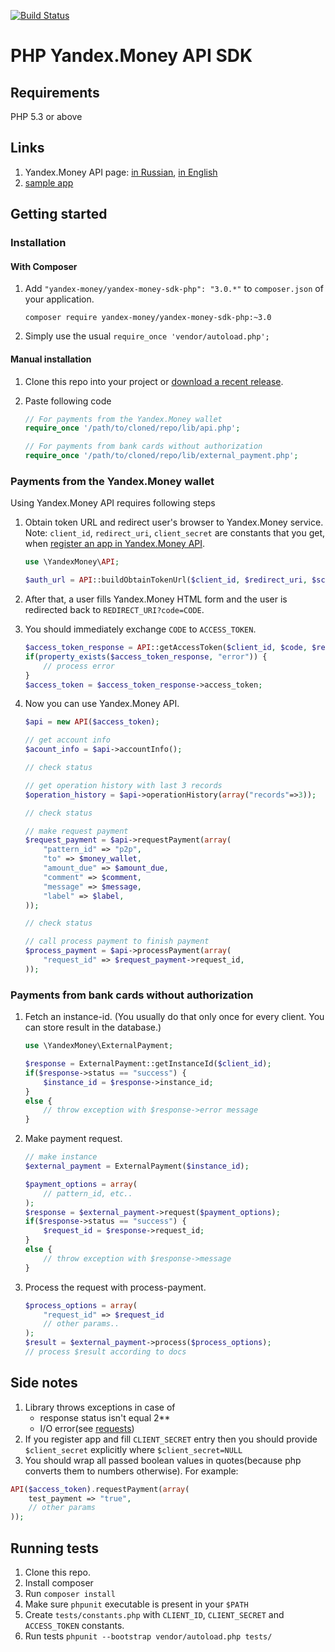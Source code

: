 

[![Build Status](https://travis-ci.org/yandex-money/yandex-money-sdk-php.svg?branch=master)](https://travis-ci.org/yandex-money/yandex-money-sdk-php)

# PHP Yandex.Money API SDK

## Requirements

PHP 5.3 or above


## Links

1. Yandex.Money API page: [in Russian](http://api.yandex.ru/money/),
[in English](http://api.yandex.com/money/)
2. [sample app](https://github.com/yandex-money/yandex-money-sdk-php-sample)

## Getting started

### Installation

#### With Composer

1. Add `"yandex-money/yandex-money-sdk-php": "3.0.*"` to `composer.json` of your application.
    
       composer require yandex-money/yandex-money-sdk-php:~3.0

2. Simply use the usual `require_once 'vendor/autoload.php';`
    
#### Manual installation

1. Clone this repo into your project or [download a recent release](https://github.com/yandex-money/yandex-money-sdk-php/releases).
    
2. Paste following code
    ```php
    // For payments from the Yandex.Money wallet
    require_once '/path/to/cloned/repo/lib/api.php';

    // For payments from bank cards without authorization
    require_once '/path/to/cloned/repo/lib/external_payment.php';
    ```

### Payments from the Yandex.Money wallet

Using Yandex.Money API requires following steps

1. Obtain token URL and redirect user's browser to Yandex.Money service.
Note: `client_id`, `redirect_uri`, `client_secret` are constants that you get,
when [register an app in Yandex.Money API](https://sp-money.yandex.ru/myservices/new.xml).

    ```php
    use \YandexMoney\API;

    $auth_url = API::buildObtainTokenUrl($client_id, $redirect_uri, $scope);
    ```

2. After that, a user fills Yandex.Money HTML form and the user is redirected back to
`REDIRECT_URI?code=CODE`.

3. You should immediately exchange `CODE` to `ACCESS_TOKEN`.

    ```php
    $access_token_response = API::getAccessToken($client_id, $code, $redirect_uri, $client_secret=NULL);
    if(property_exists($access_token_response, "error")) {
        // process error
    }
    $access_token = $access_token_response->access_token;
    ```

4. Now you can use Yandex.Money API.

    ```php
    $api = new API($access_token);

    // get account info
    $acount_info = $api->accountInfo();

    // check status 

    // get operation history with last 3 records
    $operation_history = $api->operationHistory(array("records"=>3));

    // check status 

    // make request payment
    $request_payment = $api->requestPayment(array(
        "pattern_id" => "p2p",
        "to" => $money_wallet,
        "amount_due" => $amount_due,
        "comment" => $comment,
        "message" => $message,
        "label" => $label,
    ));

    // check status 

    // call process payment to finish payment
    $process_payment = $api->processPayment(array(
        "request_id" => $request_payment->request_id,
    ));
    ```

### Payments from bank cards without authorization

1. Fetch an instance-id. (You usually do that only once for every client. You can store
result in the database.)

    ```php
    use \YandexMoney\ExternalPayment;

    $response = ExternalPayment::getInstanceId($client_id);
    if($response->status == "success") {
        $instance_id = $response->instance_id;
    }
    else {
        // throw exception with $response->error message
    }
    ```

2. Make payment request.

    ```php
    // make instance
    $external_payment = ExternalPayment($instance_id);

    $payment_options = array(
        // pattern_id, etc..
    );
    $response = $external_payment->request($payment_options);
    if($response->status == "success") {
        $request_id = $response->request_id;
    }
    else {
        // throw exception with $response->message
    }
    ```

3. Process the request with process-payment. 

    ```php
    $process_options = array(
        "request_id" => $request_id
        // other params..
    );
    $result = $external_payment->process($process_options);
    // process $result according to docs
    ```

## Side notes

1. Library throws exceptions in case of
    * response status isn't equal 2**
    * I/O error(see [requests](https://github.com/rmccue/Requests))
2. If you register app and fill `CLIENT_SECRET` entry then you should
provide `$client_secret` explicitly where `$client_secret=NULL`
3. You should wrap all passed boolean values in quotes(because php converts
them to numbers otherwise). For example:

```php
API($access_token).requestPayment(array(
    test_payment => "true",
    // other params
));
```


## Running tests

1. Clone this repo.
2. Install composer
3. Run `composer install`
4. Make sure `phpunit` executable is present in your `$PATH`
5. Create `tests/constants.php` with `CLIENT_ID`, `CLIENT_SECRET` and `ACCESS_TOKEN`
constants. 
6. Run tests `phpunit --bootstrap vendor/autoload.php tests/`
